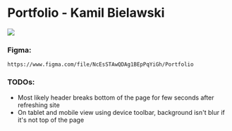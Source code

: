  # Portfolio - Kamil Bielawski
![](https://i.imgur.com/iGoDmCS.jpeg)

### Figma: 
```
https://www.figma.com/file/NcEsSTAwQDAg1BEpPqYiGh/Portfolio
```

### TODOs:
- Most likely header breaks bottom of the page for few seconds after refreshing site
- On tablet and mobile view using device toolbar, background isn't blur if it's not top of the page

